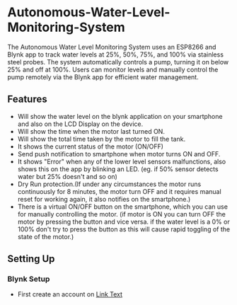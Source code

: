 # Autonomous-Water-Level-Monitoring-System
The Autonomous Water Level Monitoring System uses an ESP8266 and Blynk app to track water levels at 25%, 50%, 75%, and 100% via stainless steel probes. The system automatically controls a pump, turning it on below 25% and off at 100%. Users can monitor levels and manually control the pump remotely via the Blynk app for efficient water management.
## Features
- Will show the water level on the blynk application on your smartphone and also on the LCD Display on the device.
- Will show the time when the motor last turned ON.
- Will show the total time taken by the motor to fill the tank.
- It shows the current status of the motor (ON/OFF)
- Send push notification to smartphone when motor turns ON and OFF.
- It shows "Error" when any of the lower level sensors malfunctions, also shows this on the app by blinking an LED. (eg. if 50% sensor detects water but 25% doesn't and so on)
- Dry Run protection.(If under any circumstances the motor runs continuously for 8 minutes, the motor turn OFF and it requires manual reset for working again, it also notifies on the smartphone.)
- There is a virtual ON/OFF button on the smartphone, which you can use for manually controlling the motor. (if motor is ON you can turn OFF the motor by pressing the button and vice versa. if the water level is a 0% or 100% don't try to press the button as this will cause rapid toggling of the state of the motor.)
 ## Setting Up
 ### Blynk Setup
 - First create an account on [Link Text](blynk.io)
 

